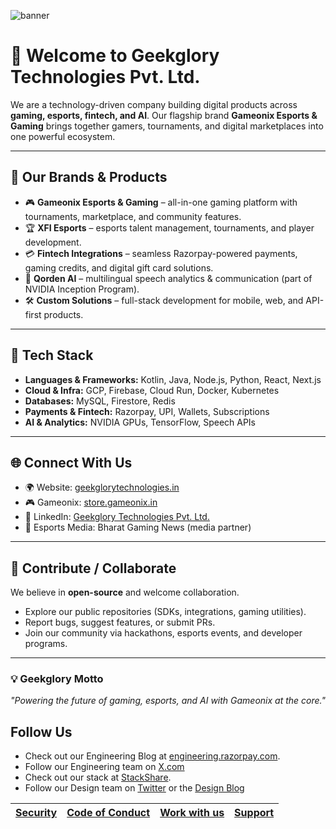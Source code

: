 ![banner](https://play-lh.googleusercontent.com/ecBzXc4PwdkBuH-7EIquOROEpYQVGxOAcNRLgFNiO2ZDcLFgHp0juGdv3Cc1FjKaqAo=w3840-h2160-rw)

# 👋 Welcome to Geekglory Technologies Pvt. Ltd.

We are a technology-driven company building digital products across **gaming, esports, fintech, and AI**.
Our flagship brand **Gameonix Esports & Gaming** brings together gamers, tournaments, and digital marketplaces into one powerful ecosystem.

---

## 🚀 Our Brands & Products

* 🎮 **Gameonix Esports & Gaming** – all-in-one gaming platform with tournaments, marketplace, and community features.
* 🏆 **XFI Esports** – esports talent management, tournaments, and player development.
* 💳 **Fintech Integrations** – seamless Razorpay-powered payments, gaming credits, and digital gift card solutions.
* 🤖 **Qorden AI** – multilingual speech analytics & communication (part of NVIDIA Inception Program).
* 🛠️ **Custom Solutions** – full-stack development for mobile, web, and API-first products.

---

## 🔧 Tech Stack

* **Languages & Frameworks:** Kotlin, Java, Node.js, Python, React, Next.js
* **Cloud & Infra:** GCP, Firebase, Cloud Run, Docker, Kubernetes
* **Databases:** MySQL, Firestore, Redis
* **Payments & Fintech:** Razorpay, UPI, Wallets, Subscriptions
* **AI & Analytics:** NVIDIA GPUs, TensorFlow, Speech APIs

---

## 🌐 Connect With Us

* 🌍 Website: [geekglorytechnologies.in](https://geekglorytechnologies.in)
* 🎮 Gameonix: [store.gameonix.in](https://store.gameonix.in)
* 💼 LinkedIn: [Geekglory Technologies Pvt. Ltd.](https://linkedin.com/company/geekglory-technologies)
* 📣 Esports Media: Bharat Gaming News (media partner)

---

## 🤝 Contribute / Collaborate

We believe in **open-source** and welcome collaboration.

* Explore our public repositories (SDKs, integrations, gaming utilities).
* Report bugs, suggest features, or submit PRs.
* Join our community via hackathons, esports events, and developer programs.

---

### 💡 Geekglory Motto

*"Powering the future of gaming, esports, and AI with Gameonix at the core."*


## Follow Us

- Check out our Engineering Blog at [engineering.razorpay.com](https://engineering.razorpay.com/).
- Follow our Engineering team on [X.com](https://x.com/RazorpayTech)
- Check out our stack at [StackShare](https://stackshare.io/companies/razorpay).
- Follow our Design team on [Twitter](https://twitter.com/razorpay_design) or the [Design Blog](https://design.razorpay.com)

[Security](https://hackerone.com/razorpay)|[Code of Conduct](CODE_OF_CONDUCT.md)|[Work with us](https://razorpay.com/jobs)|[Support](https://razorpay.com/support/)
---|---|---|---
